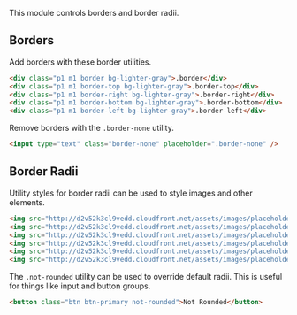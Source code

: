 
This module controls borders and border radii.

## Borders

Add borders with these border utilities.

```html
<div class="p1 m1 border bg-lighter-gray">.border</div>
<div class="p1 m1 border-top bg-lighter-gray">.border-top</div>
<div class="p1 m1 border-right bg-lighter-gray">.border-right</div>
<div class="p1 m1 border-bottom bg-lighter-gray">.border-bottom</div>
<div class="p1 m1 border-left bg-lighter-gray">.border-left</div>
```

Remove borders with the `.border-none` utility.

```html
<input type="text" class="border-none" placeholder=".border-none" />
```

## Border Radii

Utility styles for border radii can be used to style images and other elements.

```html
<img src="http://d2v52k3cl9vedd.cloudfront.net/assets/images/placeholder-square.svg" class="rounded" width="64" height="64" />
<img src="http://d2v52k3cl9vedd.cloudfront.net/assets/images/placeholder-square.svg" class="circle" width="64" height="64" />
<img src="http://d2v52k3cl9vedd.cloudfront.net/assets/images/placeholder-square.svg" class="rounded-top" width="64" height="64" />
<img src="http://d2v52k3cl9vedd.cloudfront.net/assets/images/placeholder-square.svg" class="rounded-right" width="64" height="64" />
<img src="http://d2v52k3cl9vedd.cloudfront.net/assets/images/placeholder-square.svg" class="rounded-bottom" width="64" height="64" />
<img src="http://d2v52k3cl9vedd.cloudfront.net/assets/images/placeholder-square.svg" class="rounded-left" width="64" height="64" />
```

The `.not-rounded` utility can be used to override default radii.
This is useful for things like input and button groups.

```html
<button class="btn btn-primary not-rounded">Not Rounded</button>
```

